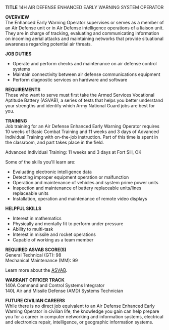 
**TITLE**
14H AIR DEFENSE ENHANCED EARLY WARNING SYSTEM OPERATOR

**OVERVIEW**  
The Enhanced Early Warning Operator supervises or serves as a member of an Air Defense unit or in Air Defense intelligence operations of a liaison unit. They are in charge of tracking, evaluating and communicating information on incoming aerial attacks and maintaining networks that provide situational awareness regarding potential air threats.

**JOB DUTIES**

-   Operate and perform checks and maintenance on air defense control systems
-   Maintain connectivity between air defense communications equipment
-   Perform diagnostic services on hardware and software

**REQUIREMENTS**  
Those who want to serve must first take the Armed Services Vocational Aptitude Battery (ASVAB), a series of tests that helps you better understand your strengths and identify which Army National Guard jobs are best for you.

**TRAINING**  
Job training for an Air Defense Enhanced Early Warning Operator requires 10 weeks of Basic Combat Training and 11 weeks and 3 days of Advanced Individual Training with on-the-job instruction. Part of this time is spent in the classroom, and part takes place in the field.

Advanced Individual Training: 11 weeks and 3 days at Fort Sill, OK

Some of the skills you'll learn are:

-   Evaluating electronic intelligence data
-   Detecting improper equipment operation or malfunction
-   Operation and maintenance of vehicles and system prime power units
-   Inspection and maintenance of battery replaceable units/lines replaceable units
-   Installation, operation and maintenance of remote video displays

**HELPFUL SKILLS**

-   Interest in mathematics
-   Physically and mentally fit to perform under pressure
-   Ability to multi-task
-   Interest in missile and rocket operations
-   Capable of working as a team member

**REQUIRED ASVAB SCORE(S)**  
General Technical (GT): 98  
Mechanical Maintenance (MM): 99

Learn more about the [ASVAB](https://www.nationalguard.com/the-asvab).

**WARRANT OFFICER TRACK**  
140A Command and Control Systems Integrator  
140L Air and Missile Defense (AMD) Systems Technician

**FUTURE CIVILIAN CAREERS**  
While there is no direct job equivalent to an Air Defense Enhanced Early Warning Operator in civilian life, the knowledge you gain can help prepare you for a career in computer networking and information systems, electrical and electronics repair, intelligence, or geographic information systems.